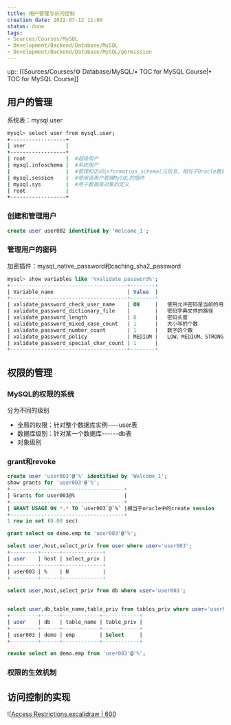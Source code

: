 ```yaml
---
title: 用户管理与访问控制
creation date: 2022-07-12 11:09 
status: done
tags:
- Sources/Courses/MySQL
- Development/Backend/Database/MySQL
- Development/Backend/Database/MySQL/permission
---
```

up:: [[Sources/Courses/⚙️ Database/MySQL/• TOC for MySQL Course|• TOC for MySQL Course]]

## 用户的管理

系统表：mysql.user

```bash
mysql> select user from mysql.user;
+------------------+
| user             |
+------------------+
| root             |  #超级用户
| mysql.infoschema |  #系统用户
|                  |  #管理和访问information_schema(元信息，相当于Oracle数据字典)
| mysql.session    |  #使用该用户管理MySQL的插件
| mysql.sys        |  #用于数据库对象的定义
| root             |
+------------------+
```

### 创建和管理用户
```sql
create user user002 identified by 'Welcome_1';
```

### 管理用户的密码

加密插件：mysql_native_password和caching_sha2_password
```sql
mysql> show variables like '%validate_password%';
+--------------------------------------+--------+
| Variable_name                        | Value  |
+--------------------------------------+--------+
| validate_password_check_user_name    | ON     |	使用允许密码是当前的用户名
| validate_password_dictionary_file    |        |	密码字典文件的路径
| validate_password_length             | 8      |	密码长度
| validate_password_mixed_case_count   | 1      |	大小写的个数
| validate_password_number_count       | 1      |	数字的个数
| validate_password_policy             | MEDIUM |	LOW、MEDIUM、STRONG
| validate_password_special_char_count | 1      |
+--------------------------------------+--------+
```

## 权限的管理

### MySQL的权限的系统

分为不同的级别

- 全局的权限：针对整个数据库实例----user表
- 数据库级别：针对某一个数据库------db表
- 对象级别

### grant和revoke

```sql
create user 'user003'@'%' identified by 'Welcome_1';
show grants for 'user003'@'%';
+-------------------------------------+
| Grants for user003@%                |
+-------------------------------------+
| GRANT USAGE ON *.* TO `user003`@`%` |相当于oracle中的create session
+-------------------------------------+
1 row in set (0.00 sec)

grant select on demo.emp to 'user003'@'%';

select user,host,select_priv from user where user='user003';
+---------+------+-------------+
| user    | host | select_priv |
+---------+------+-------------+
| user003 | %    | N           |
+---------+------+-------------+
		
select user,host,select_priv from db where user='user003';


select user,db,table_name,table_priv from tables_priv where user='user003';
+---------+------+------------+------------+
| user    | db   | table_name | table_priv |
+---------+------+------------+------------+
| user003 | demo | emp        | Select     |
+---------+------+------------+------------+

revoke select on demo.emp from 'user003'@'%';
```

### 权限的生效机制


## 访问控制的实现

![[Access Restrictions.excalidraw | 600](../../../../Extras/Excalidraw/%E6%95%B0%E6%8D%AE%E5%BA%93/Access%20Restrictions.excalidraw.md)